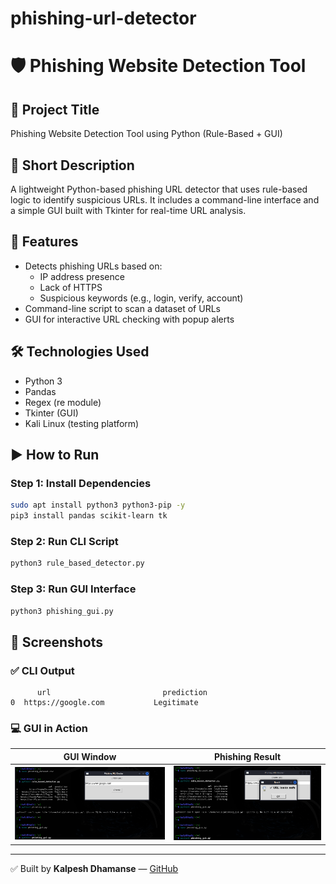 # phishing-url-detector
# 🛡️ Phishing Website Detection Tool

## 📌 Project Title
Phishing Website Detection Tool using Python (Rule-Based + GUI)

## 📌 Short Description
A lightweight Python-based phishing URL detector that uses rule-based logic to identify suspicious URLs. It includes a command-line interface and a simple GUI built with Tkinter for real-time URL analysis.

## 🚀 Features
- Detects phishing URLs based on:
  - IP address presence
  - Lack of HTTPS
  - Suspicious keywords (e.g., login, verify, account)
- Command-line script to scan a dataset of URLs
- GUI for interactive URL checking with popup alerts

## 🛠️ Technologies Used
- Python 3
- Pandas
- Regex (re module)
- Tkinter (GUI)
- Kali Linux (testing platform)

## ▶️ How to Run

### Step 1: Install Dependencies
```bash
sudo apt install python3 python3-pip -y
pip3 install pandas scikit-learn tk
```

### Step 2: Run CLI Script
```bash
python3 rule_based_detector.py
```

### Step 3: Run GUI Interface
```bash
python3 phishing_gui.py
```

## 📸 Screenshots
### ✅ CLI Output
```
      url                         prediction
0  https://google.com           Legitimate
```

### 💻 GUI in Action
| GUI Window | Phishing Result |
|------------|------------------|
| ![](Screenshort/Screenshot_2025-06-23_11_42_44.png) | ![](Screenshort/Screenshot_2025-06-23_11_42_51.png) |



---

✅ Built by **Kalpesh Dhamanse** —  [GitHub](https://github.com/Kalpeshdhamanse/phishing-url-detector)

